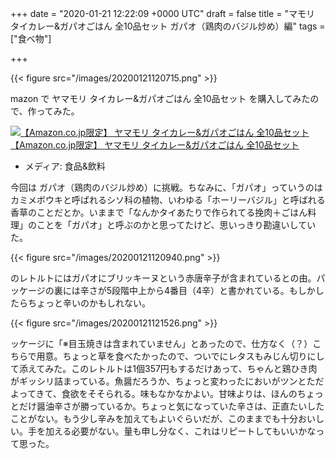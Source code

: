 
+++
date = "2020-01-21 12:22:09 +0000 UTC"
draft = false
title = "マモリ タイカレー&amp;ガパオごはん 全10品セット ガパオ（鶏肉のバジル炒め）編"
tags = ["食べ物"]

+++


{{< figure src="/images/20200121120715.png"  >}}

mazon で ヤマモリ タイカレー&amp;ガパオごはん 全10品セット を購入してみたので、作ってみた。<div class="hatena-asin-detail"><a href="https://www.amazon.co.jp/exec/obidos/ASIN/B07SXGRGTV/bestylesnet-22/"><img src="https://images-fe.ssl-images-amazon.com/images/I/51iLm-Fd%2BJL._SL160_.jpg" class="hatena-asin-detail-image" alt="【Amazon.co.jp限定】 ヤマモリ タイカレー&amp;ガパオごはん 全10品セット" title="【Amazon.co.jp限定】 ヤマモリ タイカレー&amp;ガパオごはん 全10品セット"/></a><div class="hatena-asin-detail-info"><a href="https://www.amazon.co.jp/exec/obidos/ASIN/B07SXGRGTV/bestylesnet-22/">【Amazon.co.jp限定】 ヤマモリ タイカレー&amp;ガパオごはん 全10品セット</a><ul><li><span class="hatena-asin-detail-label">メディア:</span> 食品&amp;飲料</li></ul></div><div class="hatena-asin-detail-foot"></div></div>今回は ガパオ（鶏肉のバジル炒め）に挑戦。ちなみに、「ガパオ」っていうのはカミメボウキと呼ばれるシソ科の植物、いわゆる「ホーリーバジル」と呼ばれる香草のことだとか。いままで「なんかタイあたりで作られてる挽肉＋ごはん料理」のことを「ガパオ」と呼ぶのかと思ってたけど、思いっきり勘違いしていた。

{{< figure src="/images/20200121120940.png"  >}}

のレトルトにはガパオにブリッキーヌという赤唐辛子が含まれているとの由。パッケージの裏には辛さが5段階中上から4番目（4辛）と書かれている。もしかしたらちょっと辛いのかもしれない。

{{< figure src="/images/20200121121526.png"  >}}

ッケージに「※目玉焼きは含まれていません」とあったので、仕方なく（？）こちらで用意。ちょっと草を食べたかったので、ついでにレタスもみじん切りにして添えてみた。このレトルトは1個357円もするだけあって、ちゃんと鶏ひき肉がギッシリ詰まっている。魚醤だろうか、ちょっと変わったにおいがツンとただよってきて、食欲をそそられる。味もなかなかよい。甘味よりは、ほんのちょっとだけ醤油辛さが勝っているか。ちょっと気になっていた辛さは、正直たいしたことがない。もう少し辛みを加えてもよいぐらいだが、このままでも十分おいしい。手を加える必要がない。量も申し分なく、これはリピートしてもいいかなって思った。


